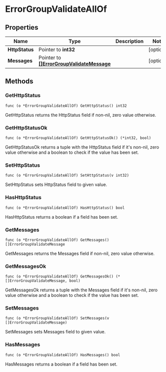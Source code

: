 # ErrorGroupValidateAllOf



## Properties

|Name | Type | Description | Notes|
|------------ | ------------- | ------------- | -------------|
|**HttpStatus** | Pointer to **int32** |  | [optional] |
|**Messages** | Pointer to [**[]ErrorGroupValidateMessage**](ErrorGroupValidateMessage.md) |  | [optional] |

## Methods


### GetHttpStatus

`func (o *ErrorGroupValidateAllOf) GetHttpStatus() int32`

GetHttpStatus returns the HttpStatus field if non-nil, zero value otherwise.

### GetHttpStatusOk

`func (o *ErrorGroupValidateAllOf) GetHttpStatusOk() (*int32, bool)`

GetHttpStatusOk returns a tuple with the HttpStatus field if it's non-nil, zero value otherwise
and a boolean to check if the value has been set.

### SetHttpStatus

`func (o *ErrorGroupValidateAllOf) SetHttpStatus(v int32)`

SetHttpStatus sets HttpStatus field to given value.

### HasHttpStatus

`func (o *ErrorGroupValidateAllOf) HasHttpStatus() bool`

HasHttpStatus returns a boolean if a field has been set.

### GetMessages

`func (o *ErrorGroupValidateAllOf) GetMessages() []ErrorGroupValidateMessage`

GetMessages returns the Messages field if non-nil, zero value otherwise.

### GetMessagesOk

`func (o *ErrorGroupValidateAllOf) GetMessagesOk() (*[]ErrorGroupValidateMessage, bool)`

GetMessagesOk returns a tuple with the Messages field if it's non-nil, zero value otherwise
and a boolean to check if the value has been set.

### SetMessages

`func (o *ErrorGroupValidateAllOf) SetMessages(v []ErrorGroupValidateMessage)`

SetMessages sets Messages field to given value.

### HasMessages

`func (o *ErrorGroupValidateAllOf) HasMessages() bool`

HasMessages returns a boolean if a field has been set.



